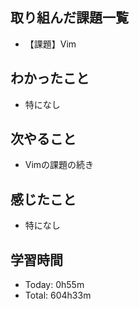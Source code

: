 ## 取り組んだ課題一覧
- 【課題】Vim
## わかったこと
- 特になし
## 次やること
- Vimの課題の続き
## 感じたこと
- 特になし
## 学習時間
- Today: 0h55m
- Total: 604h33m

